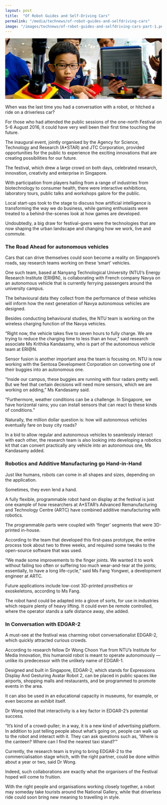 ```yaml
---
layout: post
title:  "Of Robot Guides and Self-Driving Cars"
permalink: "/media/technews/of-robot-guides-and-selfdriving-cars"
image: "/images/technews/of-robot-guides-and-selfdriving-cars-part-1.png"
---
```


![Of Robot Guides and Self-Driving Cars](/images/technews/of-robot-guides-and-selfdriving-cars-part-1.png)

When was the last time you had a conversation with a robot, or hitched a ride on a driverless car?

For those who had attended the public sessions of the one-north Festival on 5-6 August 2016, it could have very well been their first time touching the future. 

The inaugural event, jointly organised by the Agency for Science, Technology and Research (A*STAR) and JTC Corporation, provided opportunities for the public to experience the exciting innovations that are creating possibilities for our future. 

The festival, which drew a large crowd on both days, celebrated research, innovation, creativity and enterprise in Singapore. 

With participation from players hailing from a range of industries from biotechnology to consumer health, there were interactive exhibitions, laboratory tours, public talks and workshops galore for the public.

Local start-ups took to the stage to discuss how artificial intelligence is transforming the way we do business, while gaming enthusiasts were treated to a behind-the-scenes look at how games are developed.

Undoubtedly, a big draw for festival-goers were the technologies that are now shaping the urban landscape and changing how we work, live and commute.

### **The Road Ahead for autonomous vehicles**
Cars that can drive themselves could soon become a reality on Singapore’s roads, say research teams working on these ‘smart’ vehicles. 

One such team, based at Nanyang Technological University (NTU)’s Energy Research Institute (ERI@N), is collaborating with French company Navya on an autonomous vehicle that is currently ferrying passengers around the university campus. 

The behavioural data they collect from the performance of these vehicles will inform how the next generation of Navya autonomous vehicles are designed.

Besides conducting behavioural studies, the NTU team is working on the wireless charging function of the Navya vehicles. 

“Right now, the vehicle takes five to seven hours to fully charge. We are trying to reduce the charging time to less than an hour,” said research associate Ms Krithika Kandasamy, who is part of the autonomous vehicle team at ERI@N.

Sensor fusion is another important area the team is focusing on. NTU is now working with the Sentosa Development Corporation on converting one of their buggies into an autonomous one. 

“Inside our campus, these buggies are running with four radars pretty well. But we feel that certain decisions will need more sensors, which we are working on adding,” Ms Kandasamy said. 

“Furthermore, weather conditions can be a challenge. In Singapore, we have horizontal rains; you can install sensors that can react to these kinds of conditions.”

Naturally, the million dollar question is: how will autonomous vehicles eventually fare on busy city roads?

In a bid to allow regular and autonomous vehicles to seamlessly interact with each other, the research team is also looking into developing a robotics kit that can convert practically any vehicle into an autonomous one, Ms Kandasamy added. 

### **Robotics and Additive Manufacturing go Hand-in-Hand**
Just like humans, robots can come in all shapes and sizes, depending on the application.

Sometimes, they even lend a hand. 

A fully flexible, programmable robot hand on display at the festival is just one example of how researchers at A*STAR’s Advanced Remanufacturing and Technology Centre (ARTC) have combined additive manufacturing with robotics. 

The programmable parts were coupled with ‘finger’ segments that were 3D-printed in-house. 

According to the team that developed this first-pass prototype, the entire process took about two to three weeks, and required some tweaks to the open-source software that was used. 

“We made some improvements to the finger joints. We wanted it to work without failing too often or suffering too much wear-and-tear at the joints; essentially, to have a long life-cycle,” said Ms Fang Yongwei, a development engineer at ARTC.

Future applications include low-cost 3D-printed prosthetics or exoskeletons, according to Ms Fang.

The robot hand could be adapted into a glove of sorts, for use in industries which require plenty of heavy lifting. It could even be remote controlled, where the operator stands a safe distance away, she added.

### **In Conversation with EDGAR-2**
A must-see at the festival was charming robot conversationalist EDGAR-2, which quickly attracted curious crowds. 

According to research fellow Dr Wong Choon Yue from NTU’s Institute for Media Innovation, this humanoid robot is meant to operate autonomously — unlike its predecessor with the unlikely name of EDGAR-1.

Designed and built in Singapore, EDGAR-2, which stands for Expressions Display And Gesturing Avatar Robot 2, can be placed in public spaces like airports, shopping malls and restaurants, and be programmed to promote events in the area. 

It can also be used in an educational capacity in museums, for example, or even become an exhibit itself.

Dr Wong noted that interactivity is a key factor in EDGAR-2’s potential success. 

“It’s kind of a crowd-puller; in a way, it is a new kind of advertising platform. In addition to just telling people about what’s going on, people can walk up to the robot and interact with it. They can ask questions such as, ‘Where is the canteen? Where can I find the nearest taxi stand?’”

Currently, the research team is trying to bring EDGAR-2 to the commercialisation stage which, with the right partner, could be done within about a year or two, said Dr Wong.

Indeed, such collaborations are exactly what the organisers of the Festival hoped will come to fruition. 

With the right people and organisations working closely together, a robot may someday take tourists around the National Gallery, while that driverless ride could soon bring new meaning to travelling in style.

